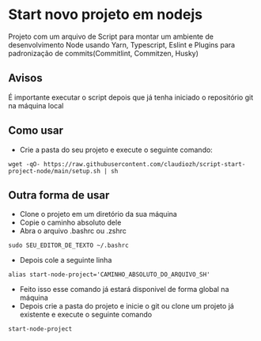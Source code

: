 # Start novo projeto em nodejs

Projeto com um arquivo de Script para montar um ambiente de 
desenvolvimento Node usando Yarn, Typescript, Eslint 
e Plugins para padronização de commits(Commitlint, Commitzen, Husky)

## Avisos

É importante executar o script depois que já tenha iniciado o repositório git na máquina local

## Como usar


* Crie a pasta do seu projeto e execute o seguinte comando:
```
wget -qO- https://raw.githubusercontent.com/claudiozh/script-start-project-node/main/setup.sh | sh
```
## Outra forma de usar

* Clone o projeto em um diretório da sua máquina
* Copie o caminho absoluto dele
* Abra o arquivo .bashrc ou .zshrc 
```
sudo SEU_EDITOR_DE_TEXTO ~/.bashrc 
```

* Depois cole a seguinte linha

```
alias start-node-project='CAMINHO_ABSOLUTO_DO_ARQUIVO_SH' 
```

* Feito isso esse comando já estará disponivel de forma global na máquina
* Depois crie a pasta do projeto e inicie o git ou clone um projeto já existente e execute o seguinte comando

```
start-node-project
```

